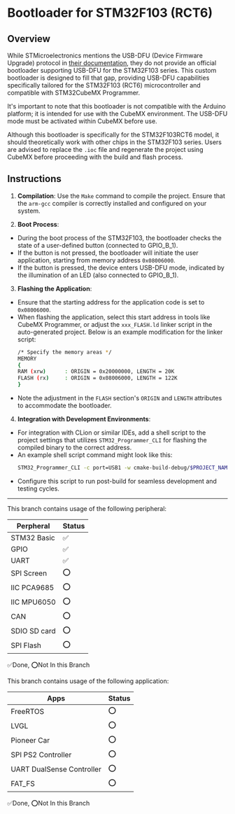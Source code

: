 # Bootloader for STM32F103 (RCT6)

## Overview
While STMicroelectronics mentions the USB-DFU (Device Firmware Upgrade) protocol in [their documentation](https://www.st.com/resource/en/application_note/an3156-usb-dfu-protocol-used-in-the-stm32-bootloader-stmicroelectronics.pdf), they do not provide an official bootloader supporting USB-DFU for the STM32F103 series. This custom bootloader is designed to fill that gap, providing USB-DFU capabilities specifically tailored for the STM32F103 (RCT6) microcontroller and compatible with STM32CubeMX Programmer.

It's important to note that this bootloader is not compatible with the Arduino platform; it is intended for use with the CubeMX environment. The USB-DFU mode must be activated within CubeMX before use.

Although this bootloader is specifically for the STM32F103RCT6 model, it should theoretically work with other chips in the STM32F103 series. Users are advised to replace the `.ioc` file and regenerate the project using CubeMX before proceeding with the build and flash process.

## Instructions

1. **Compilation**:
   Use the `Make` command to compile the project. Ensure that the `arm-gcc` compiler is correctly installed and configured on your system.

2. **Boot Process**:
  - During the boot process of the STM32F103, the bootloader checks the state of a user-defined button (connected to GPIO_B_1).
  - If the button is not pressed, the bootloader will initiate the user application, starting from memory address `0x08006000`.
  - If the button is pressed, the device enters USB-DFU mode, indicated by the illumination of an LED (also connected to GPIO_B_1).

3. **Flashing the Application**:
  - Ensure that the starting address for the application code is set to `0x08006000`.
  - When flashing the application, select this start address in tools like CubeMX Programmer, or adjust the `xxx_FLASH.ld` linker script in the auto-generated project. Below is an example modification for the linker script:
    ```bash
    /* Specify the memory areas */
    MEMORY
    {
    RAM (xrw)      : ORIGIN = 0x20000000, LENGTH = 20K
    FLASH (rx)     : ORIGIN = 0x08006000, LENGTH = 122K
    } 
    ```
  - Note the adjustment in the `FLASH` section's `ORIGIN` and `LENGTH` attributes to accommodate the bootloader.

4. **Integration with Development Environments**:
  - For integration with CLion or similar IDEs, add a shell script to the project settings that utilizes `STM32_Programmer_CLI` for flashing the compiled binary to the correct address.
  - An example shell script command might look like this:
    ```bash
    STM32_Programmer_CLI -c port=USB1 -w cmake-build-debug/$PROJECT_NAME.bin 0x08006000
    ```
  - Configure this script to run post-build for seamless development and testing cycles.

---

This branch contains usage of the following peripheral:

Perpheral| Status |
--|--------|
STM32 Basic| ✅
GPIO| ✅
UART| ✅
SPI Screen| ⭕️
IIC PCA9685|⭕️
IIC MPU6050|⭕️
CAN|⭕️
SDIO SD card | ⭕️
SPI Flash | ⭕️

✅Done,  ⭕️Not In this Branch


This branch contains usage of the following application:

Apps| Status |
--|--------|
FreeRTOS| ⭕️
LVGL | ⭕️
Pioneer Car | ⭕️
SPI PS2 Controller | ⭕️
UART DualSense Controller| ⭕️
FAT_FS| ⭕️



✅Done,  ⭕️Not In this Branch





